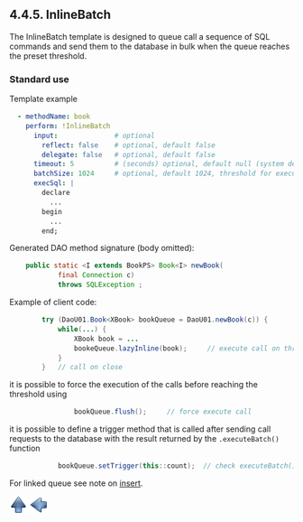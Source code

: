 ## 4.4.5. InlineBatch

The InlineBatch template is designed to queue call a sequence of SQL commands and send them to the database in bulk when the queue reaches the preset threshold.

### Standard use

Template example

~~~yaml
  - methodName: book
    perform: !InlineBatch
      input:              # optional
        reflect: false    # optional, default false
        delegate: false   # optional, default false
      timeout: 5          # (seconds) optional, default null (system default)
      batchSize: 1024     # optional, default 1024, threshold for execute
      execSql: |
        declare
          ...
        begin
          ...
        end;
~~~

Generated DAO method signature (body omitted):

~~~java
    public static <I extends BookPS> Book<I> newBook(
            final Connection c)
            throws SQLException ;
~~~

Example of client code:

~~~java
        try (DaoU01.Book<XBook> bookQueue = DaoU01.newBook(c)) {
            while(...) {
                XBook book = ...
                bookeQueue.lazyInline(book);     // execute call on threshold
            }
        }   // call on close
~~~

it is possible to force the execution of the calls before reaching the threshold using

~~~java
                bookQueue.flush();     // force execute call
~~~

it is possible to define a trigger method that is called after sending call requests to the database with the result returned by the `.executeBatch()` function

~~~java
            bookQueue.setTrigger(this::count);  // check executeBatch() result
~~~

For linked queue see note on [insert](insertBatch.md#cascade).

[![Up](go-up.png)](ConfigYaml.md) [![Next](go-previous.png)](callBatch.md)